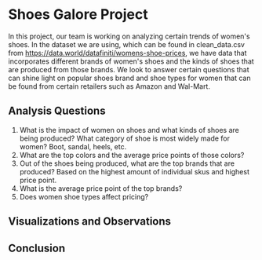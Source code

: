 # Shoes Galore Project
In this project, our team is working on analyzing certain trends of women's shoes. In the dataset we are using, which can be found in clean_data.csv from https://data.world/datafiniti/womens-shoe-prices, we have data that incorporates different brands of women's shoes and the kinds of shoes that are produced from those brands. We look to answer certain questions that can shine light on popular shoes brand and shoe types for women that can be found from certain retailers such as Amazon and Wal-Mart.

## Analysis Questions
1. What is the impact of women on shoes and what kinds of shoes are being produced? What category of shoe is most widely made for women? Boot, sandal, heels, etc.
2. What are the top colors and the average price points of those colors? 
3. Out of the shoes being produced, what are the top brands that are produced? Based on the highest amount of individual skus and highest price point.
4. What is the average price point of the top brands?
5. Does women shoe types affect pricing?

## Visualizations and Observations

## Conclusion
